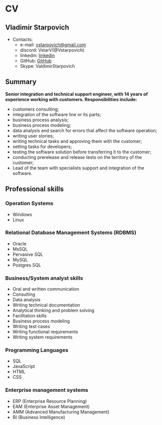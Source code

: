 # CV
## Vladimir Starpovich
* Contacts:
  * e-mail: vstarpovich@gmail.com
  * discord: VstarV(@Vstarpovich)
  * linkedin: [linkedin](https://www.linkedin.com/in/vladimir-starpovich-6b815639/)
  * GitHub: [GitHub](https://github.com/Vstarpovich)
  * Skype: ValdimirStarpovich 


## Summary
 **Senior integration and technical support engineer, with 14 years of experience working with customers.  Responsibilities include:**
 * customers consulting;
 * integration of the software line or its parts;
 * business process analysis; 
 * business process modeling; 
 * data analysis and search for errors that affect the software operation;
 * writing user stories;
 * writing technical tasks and approving them with the customer;
 * setting tasks for developers;
 * testing the software solution before transferring it to the customer;
 * conducting prerelease and release tests on the territory of the customer;
 * Lead of the team with specialists support and integration of the software.

## Professional skills
### Operation Systems
* Windows
* Linux

### Relational Database Management Systems (RDBMS)
* Oracle
* MsSQL
* Pervasive SQL
* MySQL
* Postgres SQL

### Business/System analyst skills
* Oral and written communication
* Consulting
* Data analysis
* Writing technical documentation
* Analytical thinking and problem solving 
* Facilitation skills
* Business process modeling
* Writing test cases
* Writing functional requirements
* Writing system requirements

### Programming Languages
* SQL
* JavaScript
* HTML
* CSS

### Enterprise management systems
* ERP (Enterprise Resource Planning)
* EAM (Enterprise Asset Management)
* AMM (Advanced Manufacturing Management)
* BI (Business Intelligence)
